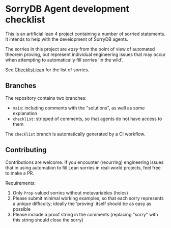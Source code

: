 # SorryDB Agent development checklist

This is an artificial lean 4 project containing a number of sorried statements.
It intends to help with the development of SorryDB agents. 

The sorries in this project are *easy* from the point of view of automated
theorem proving, but represent individual engineering issues that may occur when
attempting to automatically fill sorries 'in the wild'.

See [Checklist.lean](Checklist/Checklist.lean) for the list of sorries.


## Branches

The repository contains two branches:

- `main`: including comments with the "solutions", as well as some explanation
- `checklist`: stripped of comments, so that agents do not have access to them

The `checklist` branch is automatically generated by a CI workflow. 


## Contributing

Contributions are welcome. If you encounter (recurring) engineering issues that
in using automation to fill Lean sorries in real-world projects, feel free to make a PR.

Requirements:

1. Only `Prop`-valued sorries without metavariables (holes)
2. Please submit minimal working examples, so that each sorry represents a
   unique difficulty; ideally the 'proving' itself should be as easy as possible
3. Please include a proof string in the comments (replacing "sorry" with this
   string should close the sorry)




